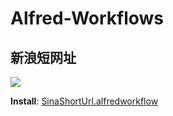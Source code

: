 # Alfred-Workflows

## 新浪短网址
![](https://ws3.sinaimg.cn/large/7de3675bgy1foxdjakfyyj20g7049q5a.jpg)

**Install**: [SinaShortUrl.alfredworkflow](https://github.com/jae-jae/Alfred-Workflows/blob/master/SinaShortUrl.alfredworkflow?raw=true)
